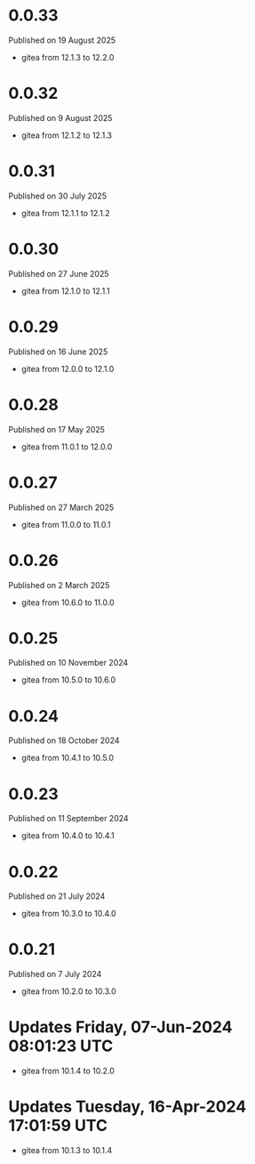 # 0.0.33

Published on 19 August 2025

- gitea from 12.1.3 to 12.2.0

# 0.0.32

Published on 9 August 2025

- gitea from 12.1.2 to 12.1.3

# 0.0.31

Published on 30 July 2025

- gitea from 12.1.1 to 12.1.2

# 0.0.30

Published on 27 June 2025

- gitea from 12.1.0 to 12.1.1

# 0.0.29

Published on 16 June 2025

- gitea from 12.0.0 to 12.1.0

# 0.0.28

Published on 17 May 2025

- gitea from 11.0.1 to 12.0.0

# 0.0.27

Published on 27 March 2025

- gitea from 11.0.0 to 11.0.1

# 0.0.26

Published on 2 March 2025

- gitea from 10.6.0 to 11.0.0

# 0.0.25

Published on 10 November 2024

- gitea from 10.5.0 to 10.6.0

# 0.0.24

Published on 18 October 2024

- gitea from 10.4.1 to 10.5.0

# 0.0.23

Published on 11 September 2024

- gitea from 10.4.0 to 10.4.1

# 0.0.22

Published on 21 July 2024

- gitea from 10.3.0 to 10.4.0

# 0.0.21

Published on 7 July 2024

- gitea from 10.2.0 to 10.3.0

# Updates Friday, 07-Jun-2024 08:01:23 UTC
- gitea from 10.1.4 to 10.2.0

# Updates Tuesday, 16-Apr-2024 17:01:59 UTC
- gitea from 10.1.3 to 10.1.4

